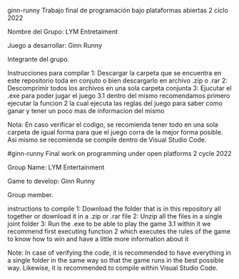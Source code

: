 ginn-runny
Trabajo final de programación bajo plataformas abiertas 2 ciclo 2022

Nombre del Grupo: LYM Entretaiment

Juego a desarrollar: Ginn Runny

Integrante del grupo.

Instrucciones para compilar 1: Descargar la carpeta que se encuentra en este repositorio toda en conjuto o bien descargarlo en archivo .zip o .rar 2: Descomprimir todos los archivos en una sola carpeta conjunta 3: Ejucutar el .exe para poder jugar el juego 3.1 dentro del mismo recomendamos primero ejecutar la funcion 2 la cual ejecuta las reglas del juego para saber como ganar y tener un poco mas de informacion del mismo

Nota: En caso verificar el codigo, se recomienda tener todo en una sola carpeta de igual forma para que el juego corra de la mejor forma posible. Asi mismo se recomienda se compile dentro de Visual Studio Code.

#ginn-runny Final work on programming under open platforms 2 cycle 2022

Group Name: LYM Entertainment

Game to develop: Ginn Runny

Group member.

instructions to compile 1: Download the folder that is in this repository all together or download it in a .zip or .rar file 2: Unzip all the files in a single joint folder 3: Run the .exe to be able to play the game 3.1 within it we recommend first executing function 2 which executes the rules of the game to know how to win and have a little more information about it

Note: In case of verifying the code, it is recommended to have everything in a single folder in the same way so that the game runs in the best possible way. Likewise, it is recommended to compile within Visual Studio Code.
